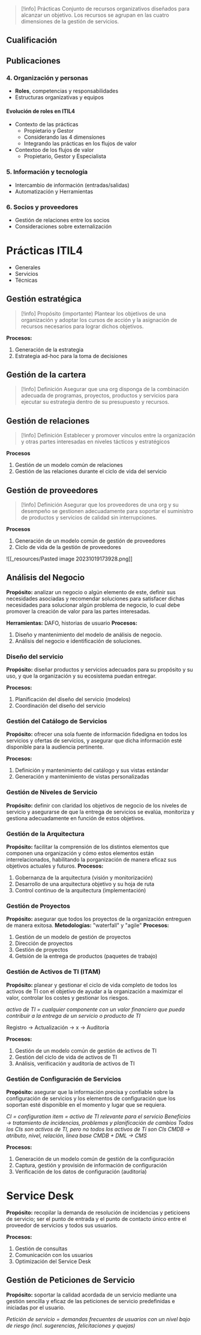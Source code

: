 > [!info] Prácticas
> Conjunto de recursos organizativos diseñados para alcanzar un objetivo.
> Los recursos se agrupan en las cuatro dimensiones de la gestión de servicios.

## Cualificación

## Publicaciones

### 4. Organización y personas
- **Roles**, competencias y responsabilidades
- Estructuras organizativas y equipos

#### Evolución de roles en ITIL4
- Contexto de las prácticas
	- Propietario y Gestor
	- Considerando las 4 dimensiones
	- Integrando las prácticas en los flujos de valor
- Contextoo de los flujos de valor
	- Propietario, Gestor y Especialista


### 5. Información y tecnología
- Intercambio de información (entradas/salidas)
- Automatización y Herramientas

### 6. Socios y proveedores
- Gestión de relaciones entre los socios
- Consideraciones sobre externalización

# Prácticas ITIL4
- Generales
- Servicios
- Técnicas

## Gestión estratégica
> [!info] Propósito (importante)
> Plantear los objetivos de una organización y adoptar los cursos de acción y la asignación de recursos necesarios para lograr dichos objetivos.

**Procesos:**
1. Generación de la estrategia
2. Estrategia ad-hoc para la toma de decisiones

## Gestión de la cartera
> [!info] Definición
> Asegurar que una org disponga de la combinación adecuada de programas, proyectos, productos y servicios para ejecutar su estrategia dentro de su presupuesto y recursos.

## Gestión de relaciones
> [!info] Definición
> Establecer y promover vínculos entre la organización y otras partes interesadas en niveles tácticos y estratégicos

**Procesos**
1. Gestión de un modelo común de relaciones
2. Gestión de las relaciones durante el ciclo de vida del servicio

## Gestión de proveedores
> [!info] Definición
> Asegurar que los proveedores de una org y su desempeño se gestionen adecuadamente para soportar el suministro de productos y servicios de calidad sin interrupciones.

**Procesos**
1. Generación de un modelo común de gestión de proveedores
2. Ciclo de vida de la gestión de proveedores

![[_resources/Pasted image 20231019173928.png]]

## Análisis del Negocio
**Propósito:** analizar un negocio o algún elemento de este, definir sus necesidades asociadas y recomendar soluciones para satisfacer dichas necesidades para solucionar algún problema de negocio, lo cual debe promover la creación de valor para las partes interesadas.

**Herramientas:** DAFO, historias de usuario
**Procesos:**
1. Diseño y mantenimiento del modelo de análisis de negocio.
2. Análisis del negocio e identificación de soluciones.

### Diseño del servicio
**Propósito:** diseñar productos y servicios adecuados para su propósito y su uso, y que la organización y su ecosistema puedan entregar.

**Procesos:**
1. Planificación del diseño del servicio (modelos)
2. Coordinación del diseño del servicio

### Gestión del Catálogo de Servicios
**Propósito:** ofrecer una sola fuente de información fidedigna en todos los servicios y ofertas de servicios, y asegurar que dicha información esté disponible para la audiencia pertinente.

**Procesos:**
1. Definición y mantenimiento del catálogo y sus vistas estándar
2. Generación y mantenimiento de vistas personalizadas


### Gestión de Niveles de Servicio
**Propósito:** definir con claridad los objetivos de negocio de los niveles de servicio y asegurarse de que la entrega de servicios se evalúa, monitoriza y gestiona adecuadamente en función de estos objetivos.

### Gestión de la Arquitectura
**Propósito:** facilitar la comprensión de los distintos elementos que componen una organización y cómo estos elementos están interrelacionados, habilitando la porganización de manera eficaz sus objetivos actuales y futuros.
**Procesos:**
1. Gobernanza de la arquitectura (visión y monitorización)
2. Desarrollo de una arquitectura objetivo y su hoja de ruta
3. Control continuo de la arquitectura (implementación)


### Gestión de Proyectos
**Propósito:** asegurar que todos los proyectos de la organización entreguen de manera exitosa.
**Metodologías:** "waterfall" y "agile"
**Procesos:**
1. Gestión de un modelo de gestión de proyectos
2. Dirección de proyectos
3. Gestión de proyectos
4. Getsión de la entrega de productos (paquetes de trabajo)

### Gestión de Activos de TI (ITAM)
**Propósito:** planear y gestionar el ciclo de vida completo de todos los activos de TI con el objetivo de ayudar a la organización a maximizar el valor, controlar los costes y gestionar los riesgos.

*activo de TI = cualquier componente con un valor financiero que pueda contribuir a la entrega de un servicio o producto de TI*

Registro → Actualización → x → Auditoría

**Procesos:**
1. Gestión de un modelo común de gestión de activos de TI
2. Gestión del ciclo de vida de activos de TI
3. Análisis, verificación y auditoría de activos de TI

### Gestión de Configuración de Servicios
**Propósito:** asegurar que la información precisa y confiable sobre la configuración de servicios y los elementos de configuración que los soportan esté disponible en el momento y lugar que se requiera.

*CI = configuration item = activo de TI relevante para el servicio*
*Beneficios → tratamiento de incidencias, problemas y planificación de cambios*
*Todos los CIs son activos de TI, pero no todos los activos de Ti son CIs*
*CMDB → atributo, nivel, relación, línea base*
*CMDB + DML → CMS*

**Procesos:**
1. Generación de un modelo común de gestión de la configuración
2. Captura, gestión y provisión de información de configuración
3. Verificación de los datos de configuración (auditoría)

# Service Desk
**Propósito:** recopilar la demanda de resolución de incidencias y peticioens de servicio; ser el punto de entrada y el punto de contacto único entre el proveedor de servicios y todos sus usuarios.

**Procesos:**
1. Gestión de consultas
2. Comunicación con los usuarios
3. Optimización del Service Desk


## Gestión de Peticiones de Servicio
**Propósito:** soportar la calidad acordada de un servicio mediante una gestión sencilla y eficaz de las peticiones de servicio predefinidas e iniciadas por el usuario.

*Petición de servicio = demandas frecuentes de usuarios con un nivel bajo de riesgo (incl. sugerencias, felicitaciones y quejas)*